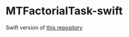 # MTFactorialTask-swift

Swift version of [this repository](https://github.com/maxxx777/MTFactorialTask)
